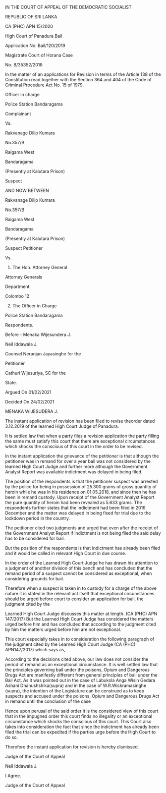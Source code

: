 IN THE COURT OF APPEAL OF THE DEMOCRATIC SOCIALIST

REPUBLIC OF SRI LANKA

CA (PHC) APN 15/2020

High Court of Panadura Bail

Application No: Bail/120/2019

Magistrate Court of Horana Case

No. B/35352/2018

In the matter of an applications for Revision in terms of the Article 138 of the Constitution read together with the Section 364 and 404 of the Code of Criminal Procedure Act No. 15 of 1979.

Officer in charge

Police Station Bandaragama

Complainant

Vs.

Rakvanage Dilip Kumara

No.357/B

Raigama West

Bandaragama

(Presently at Kalutara Prison)

Suspect

AND NOW BETWEEN

Rakvanage Dilip Kumara

No.357/B

Raigama West

Bandaragama

(Presently at Kalutara Prison)

Suspect Petitioner

Vs.

01. The Hon. Attorney General

Attorney Generals

Department

Colombo 12

02. The Officer in Charge

Police Station Bandaragama

Respondents.

Before - Menaka Wijesundera J.

Neil Iddawala J.

Counsel Neranjan Jayasinghe for the

Petitioner

Cathuri Wijesuriya, SC for the

State.

Argued On 01/02/2021

Decided On 24/02/2021

MENAKA WIJESUDERA J.

The instant application of revision has been filed to revise theorder dated 3.12.2019 of the learned High Court Judge of Panadura.

It is settled law that when a party files a revision application the party filling the same must satisfy this court that there are exceptional circumstances which shocks the conscious of this court in the order to be revised.

In the instant application the grievance of the petitioner is that although the petitioner was in remand for over a year bail was not considered by the learned High Court Judge and further more although the Government Analyst Report was available indictment was delayed in being filed.

The position of the respondents is that the petitioner suspect was arrested by the police for being in possession of 25.300 grams of gross quantity of heroin while he was in his residence on 01.05.2018, and since then he has been in remand custody. Upon receipt of the Government Analyst Report the pure quantity of heroin had been revealed as 5.633 grams. The respondents further states that the indictment had been filed in 2019 December and the matter was delayed in being fixed for trial due to the lockdown period in the country.

The petitioner cited two judgments and urged that even after the receipt of the Government Analyst Report if indictment is not being filed the said delay has to be considered for bail.

But the position of the respondents is that indictment has already been filed and it would be called in relevant High Court in due course.

In the order of the Learned High Court Judge he has drawn his attention to a judgment of another division of this bench and has concluded that the remand period of a suspect cannot be considered as exceptional, when considering grounds for bail.

Therefore when a suspect is taken in to custody for a charge of the above nature it is stated in the relevant act itself that exceptional circumstances should be urged before court to consider an application for bail, the judgment cited by the

Learned High Court Judge discusses this matter at length. (CA (PHC) APN 147/2017) But the Learned High Court Judge has considered the matters urged before him and has concluded that according to the judgment cited by him the matters urged before him are not exceptional.

This court especially takes in to consideration the following paragraph of the judgment cited by the Learned High Court Judge (CA (PHC) APN147/2017) which says as,

According to the decisions cited above, our law does not consider the period of remand as an exceptional circumstance. It is well settled law that the principles governing bail under the poisons, Opium and Dangerous Drugs Act are manifestly different from general principles of bail under the Bail Act. As it was pointed out in the case of Labukola Anga Wisin Gedara Ashani Dhanushshika(supra) and in the case of W.R.Wickramasinghe (supra), the intention of the Legislature can be construed as to keep suspects and accused under the poisons, Opium and Dangerous Drugs Act in remand until the conclusion of the case

Hence upon perusal of the said order it is the considered view of this court that in the impugned order this court finds no illegality or an exceptional circumstance which shocks the conscious of this court. This Court also takes into consideration the fact that since the indictment has already been filed the trial can be expedited if the parties urge before the High Court to do so.

Therefore the instant application for revision is hereby dismissed.

Judge of the Court of Appeal

Neil Iddawala J.

I Agree.

Judge of the Court of Appeal